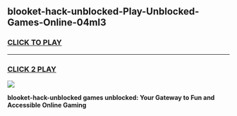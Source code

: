
## blooket-hack-unblocked-Play-Unblocked-Games-Online-04ml3
<h3>
<a href="https://premium76.site?title=blooket-hack-unblocked&ref=25A">CLICK TO PLAY</a></h3>
<hr>

<h3>
<a href="https://premium76.site?title=blooket-hack-unblocked&ref=25A">CLICK 2 PLAY</a>
  
</h3>

<a href="https://premium76.site?title=blooket-hack-unblocked&ref=25A"><img src="https://clearcache.store/games.png"></a>


**blooket-hack-unblocked games unblocked: Your Gateway to Fun and Accessible Online Gaming**
